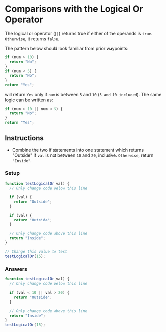 # Comparisons with the Logical Or Operator

The logical or operator (`||`) returns true if either of the
operands is `true`. `Otherwise`, it returns `false`.

The pattern below should look familiar from prior waypoints:

```javascript
if (num > 10) {
  return "No";
}
if (num < 5) {
  return "No";
}
return "Yes";
```

will return `Yes` only if `num` is between `5` and `10` (`5 and 10 included`).
The same logic can be written as:

```javascript
if (num > 10 || num < 5) {
  return "No";
}
return "Yes";
```

## Instructions
 - Combine the two if statements into one statement which returns
 "Outside" if `val` is not between `10` and `20`, inclusive. `Otherwise`,
 return `"Inside"`.

### Setup

```javascript
function testLogicalOr(val) {
  // Only change code below this line

  if (val) {
    return "Outside";
  }

  if (val) {
    return "Outside";
  }

  // Only change code above this line
  return "Inside";
}

// Change this value to test
testLogicalOr(15);
```

### Answers

```javascript
function testLogicalOr(val) {
  // Only change code below this line

  if (val < 10 || val > 20) {
    return "Outside";
  }

  // Only change code above this line
  return "Inside";
}
testLogicalOr(15);
```
